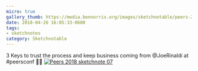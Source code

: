 ```yaml
---
micro: true
gallery_thumb: https://media.bennorris.org/images/sketchnotable/peers-2018/peers-2018-sketchnote-07.jpg
date: 2018-04-26 16:05:33-0600
tags:
- sketchnotes
category: Sketchnotable
---
```


3 Keys to trust the process and keep business coming from @JoeRinaldi at #peersconf ✍🏼 [![Peers 2018 sketchnote 07](https://media.bennorris.org/images/sketchnotable/peers-2018/peers-2018-sketchnote-07.jpg)](https://media.bennorris.org/images/sketchnotable/peers-2018/peers-2018-sketchnote-07.jpg)